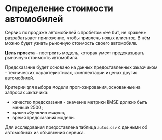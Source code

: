 # Определение стоимости автомобилей

Сервис по продаже автомобилей с пробегом «Не бит, не крашен» разрабатывает приложение, чтобы привлечь новых клиентов. В нём можно будет узнать рыночную стоимость своего автомобиля. 

**Цель проекта** - построить модель, которая умеет предсказывать рыночную стоимость автомобиля. 

Предсказание будет основано на данных предоставленных заказчиком - технических характеристиках, комплектации и ценах других автомобилей.

Критерии для выбора модели прогнозирования, основанные на запросах заказчика:
- качество предсказания - значение метрики RMSE должно быть меньше 2500 ;
- время обучения модели;
- время предсказания модели.

Для исследования предоставлена таблица `autos.csv` с данными об автомобилях из объявлений сервиса.
